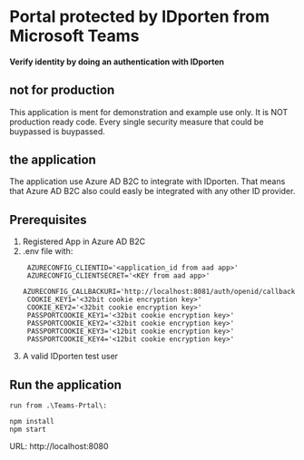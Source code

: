 # Portal protected by IDporten from Microsoft Teams
#### Verify identity by doing an authentication with IDporten

## not for production
This application is ment for demonstration and example use only. It is NOT production ready code. Every single security measure that could be buypassed is buypassed.

## the application
The application use Azure AD B2C to integrate with IDporten. That means that Azure AD B2C also could easly be integrated with any other ID provider.

## Prerequisites
1. Registered App in Azure AD B2C
2. .env file with:
   ```
    AZURECONFIG_CLIENTID='<application_id from aad app>'
    AZURECONFIG_CLIENTSECRET='<KEY from aad app>'
    AZURECONFIG_CALLBACKURI='http://localhost:8081/auth/openid/callback'
    COOKIE_KEY1='<32bit cookie encryption key>'
    COOKIE_KEY2='<32bit cookie encryption key>'
    PASSPORTCOOKIE_KEY1='<32bit cookie encryption key>'
    PASSPORTCOOKIE_KEY2='<32bit cookie encryption key>'
    PASSPORTCOOKIE_KEY3='<12bit cookie encryption key>'
    PASSPORTCOOKIE_KEY4='<12bit cookie encryption key>'
    ```
3. A valid IDporten test user

## Run the application
```
run from .\Teams-Prtal\:

npm install
npm start
```

URL: http://localhost:8080
